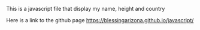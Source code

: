This is a javascript file that display my name, height and country

Here is a link to the github page https://blessingarizona.github.io/javascript/
